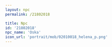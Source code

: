 ```yaml
---
layout: npc
permalink: /21802018

title: Npc
id: '21802018'
npc_name: 'Oska'
icon_url: 'portrait/mob/02010018_helena_p.png'
---
```

